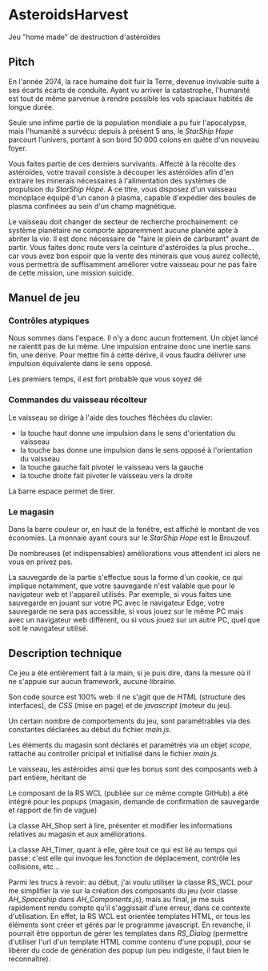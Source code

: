 # AsteroidsHarvest
Jeu "home made" de destruction d'astéroïdes

## Pitch
En l'année 2074, la race humaine doit fuir la Terre, devenue invivable suite à ses écarts écarts de conduite. Ayant vu arriver la catastrophe, l'humanité est tout de même parvenue à rendre possible les vols spaciaux habités de longue durée.

Seule une infime partie de la population mondiale a pu fuir l'apocalypse, mais l'humanité a survécu: depuis à présent 5 ans, le _StarShip Hope_ parcourt l'univers, portant à son bord 50 000 colons en quête d'un nouveau foyer.

Vous faites partie de ces derniers survivants. Affecté à la récolte des astéroïdes, votre travail consiste à découper les astéroïdes afin d'en extraire les minerais nécessaires à l'alimentation des systèmes de propulsion du _StarShip Hope_. A ce titre, vous disposez d'un vaisseau monoplace équipé d'un canon à plasma, capable d'expédier des boules de plasma confinées au sein d'un champ magnétique.

Le vaisseau doit changer de secteur de recherche prochainement: ce système planétaire ne comporte apparemment aucune planète apte à abriter la vie. Il est donc nécessaire de "faire le plein de carburant" avant de partir. Vous faites donc route vers la ceinture d'astéroïdes la plus proche... car vous avez bon espoir que la vente des minerais que vous aurez collecté, vous permettra de suffisamment améliorer votre vaisseau pour ne pas faire de cette mission, une mission suicide. 

## Manuel de jeu

### Contrôles atypiques
Nous sommes dans l'espace. Il n'y a donc aucun frottement. Un objet lancé ne ralentit pas de lui même. Une impulsion entraine donc une inertie sans fin, une dérive. Pour mettre fin à cette dérive, il vous faudra délivrer une impulsion équivalente dans le sens opposé.

Les premiers temps, il est fort probable que vous soyez dé

### Commandes du vaisseau récolteur
Le vaisseau se dirige à l'aide des touches fléchées du clavier:
  - la touche haut donne une impulsion dans le sens d'orientation du vaisseau
  - la touche bas donne une impulsion dans le sens opposé à l'orientation du vaisseau
  - la touche gauche fait pivoter le vaisseau vers la gauche
  - la touche droite fait pivoter le vaisseau vers la droite

La barre espace permet de tirer.

### Le magasin
Dans la barre couleur or, en haut de la fenêtre, est affiché le montant de vos économies. La monnaie ayant cours sur le _StarShip Hope_ est le Brouzouf.

De nombreuses (et indispensables) améliorations vous attendent ici alors ne vous en privez pas.

La sauvegarde de la partie s'effectue sous la forme d'un cookie, ce qui implique notamment, que votre sauvegarde n'est valable que pour le navigateur web et l'appareil utilisés. Par exemple, si vous faites une sauvegarde en jouant sur votre PC avec le navigateur Edge, votre sauvegarde ne sera pas accessible, si vous jouez sur le même PC mais avec un navigateur web différent, ou si vous jouez sur un autre PC, quel que soit le navigateur utilisé.

## Description technique
Ce jeu a été entièrement fait à la main, si je puis dire, dans la mesure où il ne s'appuie sur aucun framework, aucune librairie.

Son code source est 100% web: il ne s'agit que de *HTML* (structure des interfaces), de *CSS* (mise en page) et de *javascript* (moteur du jeu).

Un certain nombre de comportements du jeu, sont paramétrables via des constantes déclarées au début du fichier _main.js_.

Les éléments du magasin sont déclarés et paramétrés via un objet _scope_, rattaché au controller pricipal et initialisé dans le fichier _main.js_.

Le vaisseau, les astéroides ainsi que les bonus sont des composants web à part entière, héritant de <div></div>

Le composant <rs-dialog></rs-dialog> de la RS WCL (publiée sur ce même compte GitHub) a été intégré pour les popups (magasin, demande de confirmation de sauvegarde et rapport de fin de vague)

La classe AH_Shop sert à lire, présenter et modifier les informations relatives au magasin et aux améliorations.

La classe AH_Timer, quant à elle, gère tout ce qui est lié au temps qui passe: c'est elle qui invoque les fonction de déplacement, contrôle les collisions, etc...

Parmi les trucs à revoir: au début, j'ai voulu utiliser la classe RS_WCL pour me simplifier la vie sur la création des composants du jeu (voir classe *AH_Spaceship* dans _AH_Components.js_), mais au final, je me suis rapidement rendu compte qu'il s'aggissait d'une erreur, dans ce contexte d'utilisation. En effet, la RS WCL est orientée templates HTML, or tous les éléments sont créer et gérés par le programme javascript. En revanche, il pourrait être opportun de gérer les templates dans *RS_Dialog* (permettre d'utiliser l'url d'un template HTML comme contenu d'une popup), pour se libérer du code de génération des popup (un peu indigeste, il faut bien le reconnaître).
